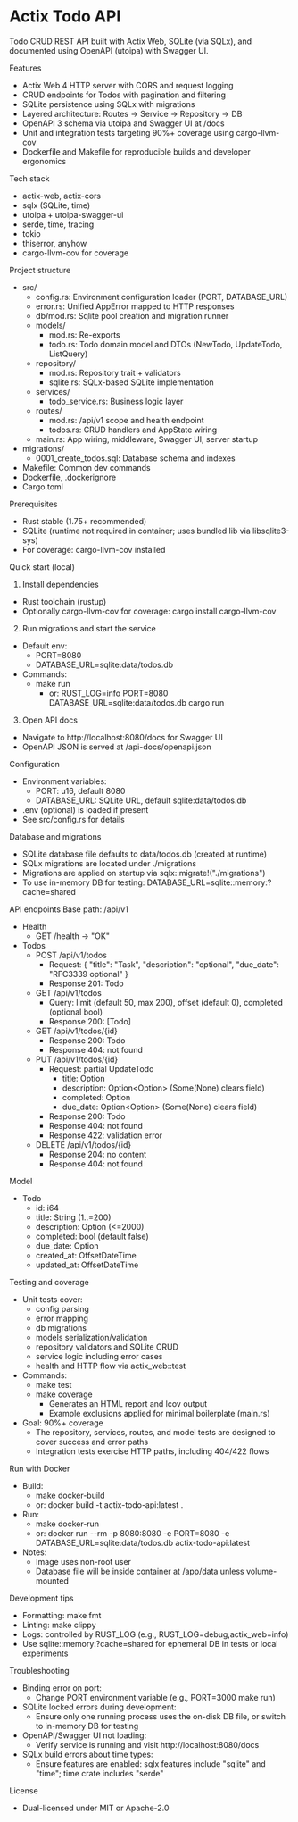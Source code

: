 # Actix Todo API

Todo CRUD REST API built with Actix Web, SQLite (via SQLx), and documented using OpenAPI (utoipa) with Swagger UI.

Features
- Actix Web 4 HTTP server with CORS and request logging
- CRUD endpoints for Todos with pagination and filtering
- SQLite persistence using SQLx with migrations
- Layered architecture: Routes -> Service -> Repository -> DB
- OpenAPI 3 schema via utoipa and Swagger UI at /docs
- Unit and integration tests targeting 90%+ coverage using cargo-llvm-cov
- Dockerfile and Makefile for reproducible builds and developer ergonomics

Tech stack
- actix-web, actix-cors
- sqlx (SQLite, time)
- utoipa + utoipa-swagger-ui
- serde, time, tracing
- tokio
- thiserror, anyhow
- cargo-llvm-cov for coverage

Project structure
- src/
  - config.rs: Environment configuration loader (PORT, DATABASE_URL)
  - error.rs: Unified AppError mapped to HTTP responses
  - db/mod.rs: Sqlite pool creation and migration runner
  - models/
    - mod.rs: Re-exports
    - todo.rs: Todo domain model and DTOs (NewTodo, UpdateTodo, ListQuery)
  - repository/
    - mod.rs: Repository trait + validators
    - sqlite.rs: SQLx-based SQLite implementation
  - services/
    - todo_service.rs: Business logic layer
  - routes/
    - mod.rs: /api/v1 scope and health endpoint
    - todos.rs: CRUD handlers and AppState wiring
  - main.rs: App wiring, middleware, Swagger UI, server startup
- migrations/
  - 0001_create_todos.sql: Database schema and indexes
- Makefile: Common dev commands
- Dockerfile, .dockerignore
- Cargo.toml

Prerequisites
- Rust stable (1.75+ recommended)
- SQLite (runtime not required in container; uses bundled lib via libsqlite3-sys)
- For coverage: cargo-llvm-cov installed

Quick start (local)
1) Install dependencies
- Rust toolchain (rustup)
- Optionally cargo-llvm-cov for coverage: cargo install cargo-llvm-cov

2) Run migrations and start the service
- Default env:
  - PORT=8080
  - DATABASE_URL=sqlite:data/todos.db
- Commands:
  - make run
    - or: RUST_LOG=info PORT=8080 DATABASE_URL=sqlite:data/todos.db cargo run

3) Open API docs
- Navigate to http://localhost:8080/docs for Swagger UI
- OpenAPI JSON is served at /api-docs/openapi.json

Configuration
- Environment variables:
  - PORT: u16, default 8080
  - DATABASE_URL: SQLite URL, default sqlite:data/todos.db
- .env (optional) is loaded if present
- See src/config.rs for details

Database and migrations
- SQLite database file defaults to data/todos.db (created at runtime)
- SQLx migrations are located under ./migrations
- Migrations are applied on startup via sqlx::migrate!("./migrations")
- To use in-memory DB for testing: DATABASE_URL=sqlite::memory:?cache=shared

API endpoints
Base path: /api/v1
- Health
  - GET /health -> "OK"
- Todos
  - POST /api/v1/todos
    - Request: { "title": "Task", "description": "optional", "due_date": "RFC3339 optional" }
    - Response 201: Todo
  - GET /api/v1/todos
    - Query: limit (default 50, max 200), offset (default 0), completed (optional bool)
    - Response 200: [Todo]
  - GET /api/v1/todos/{id}
    - Response 200: Todo
    - Response 404: not found
  - PUT /api/v1/todos/{id}
    - Request: partial UpdateTodo
      - title: Option<String>
      - description: Option<Option<String>> (Some(None) clears field)
      - completed: Option<bool>
      - due_date: Option<Option<OffsetDateTime>> (Some(None) clears field)
    - Response 200: Todo
    - Response 404: not found
    - Response 422: validation error
  - DELETE /api/v1/todos/{id}
    - Response 204: no content
    - Response 404: not found

Model
- Todo
  - id: i64
  - title: String (1..=200)
  - description: Option<String> (<=2000)
  - completed: bool (default false)
  - due_date: Option<OffsetDateTime>
  - created_at: OffsetDateTime
  - updated_at: OffsetDateTime

Testing and coverage
- Unit tests cover:
  - config parsing
  - error mapping
  - db migrations
  - models serialization/validation
  - repository validators and SQLite CRUD
  - service logic including error cases
  - health and HTTP flow via actix_web::test
- Commands:
  - make test
  - make coverage
    - Generates an HTML report and lcov output
    - Example exclusions applied for minimal boilerplate (main.rs)
- Goal: 90%+ coverage
  - The repository, services, routes, and model tests are designed to cover success and error paths
  - Integration tests exercise HTTP paths, including 404/422 flows

Run with Docker
- Build:
  - make docker-build
  - or: docker build -t actix-todo-api:latest .
- Run:
  - make docker-run
  - or: docker run --rm -p 8080:8080 -e PORT=8080 -e DATABASE_URL=sqlite:data/todos.db actix-todo-api:latest
- Notes:
  - Image uses non-root user
  - Database file will be inside container at /app/data unless volume-mounted

Development tips
- Formatting: make fmt
- Linting: make clippy
- Logs: controlled by RUST_LOG (e.g., RUST_LOG=debug,actix_web=info)
- Use sqlite::memory:?cache=shared for ephemeral DB in tests or local experiments

Troubleshooting
- Binding error on port:
  - Change PORT environment variable (e.g., PORT=3000 make run)
- SQLite locked errors during development:
  - Ensure only one running process uses the on-disk DB file, or switch to in-memory DB for testing
- OpenAPI/Swagger UI not loading:
  - Verify service is running and visit http://localhost:8080/docs
- SQLx build errors about time types:
  - Ensure features are enabled: sqlx features include "sqlite" and "time"; time crate includes "serde"

License
- Dual-licensed under MIT or Apache-2.0